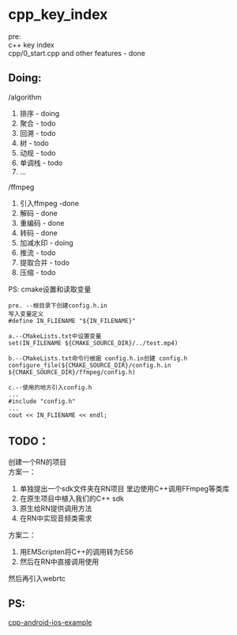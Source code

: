 # cpp_key_index
pre:     
c++ key index    
cpp/0_start.cpp and other features - done  

## Doing:
/algorithm 
1) 排序 - doing
2) 聚合 - todo
3) 回溯 - todo
4) 树   - todo
5) 动规 - todo
6) 单调栈 - todo
7) ...

/ffmpeg 
1) 引入ffmpeg -done
2) 解码 - done
3) 重编码 - done
4) 转码 - done
4) 加减水印 - doing
6) 推流 - todo
7) 提取合并 - todo
8) 压缩 - todo

PS: cmake设置和读取变量   
```
pre. --根目录下创建config.h.in
写入变量定义
#define IN_FLIENAME "${IN_FILENAME}"

a.--CMakeLists.txt中设置变量
set(IN_FILENAME ${CMAKE_SOURCE_DIR}/../test.mp4)

b.--CMakeLists.txt命令行根据 config.h.in创建 config.h 
configure_file(${CMAKE_SOURCE_DIR}/config.h.in ${CMAKE_SOURCE_DIR}/ffmpeg/config.h)

c.--使用的地方引入config.h 
...
#include "config.h"
...
cout << IN_FLIENAME << endl;

````

## TODO：
创建一个RN的项目     
方案一：

1. 单独提出一个sdk文件夹在RN项目
里边使用C++调用FFmpeg等类库
2. 在原生项目中植入我们的C++ sdk
3. 原生给RN提供调用方法
4. 在RN中实现音频类需求


方案二：    
1. 用EMScripten将C++的调用转为ES6
2. 然后在RN中直接调用使用


然后再引入webrtc


## PS:
[cpp-android-ios-example](https://github.com/canwhite/cpp-android-ios-example)